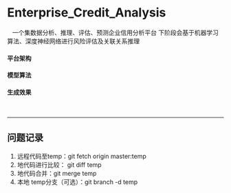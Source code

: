 # Enterprise_Credit_Analysis
    一个集数据分析、推理、评估、预测企业信用分析平台
    下阶段会基于机器学习算法、深度神经网络进行风险评估及关联关系推理
#### 平台架构
#### 模型算法
#### 生成效果
    
***

## 问题记录

#### 
1. 远程代码至temp：git fetch origin master:temp
2. 地代码进行比较： git diff temp
3. 地代码合并：git merge temp
4. 本地 temp分支（可选）：git branch -d temp
